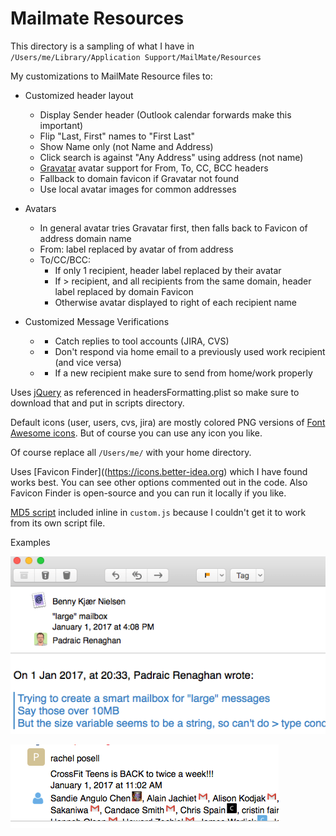 # Mailmate Resources

This directory is a sampling of what I have in ```/Users/me/Library/Application Support/MailMate/Resources```

My customizations to MailMate Resource files to:

* Customized header layout
  * Display Sender header (Outlook calendar forwards make this important)
  * Flip "Last, First" names to "First Last"
  * Show Name only (not Name and Address)
  * Click search is against "Any Address" using address (not name)
  * [Gravatar](https://www.gravatar.com/) avatar support for From, To, CC, BCC headers
  * Fallback to domain favicon if Gravatar not found
  * Use local avatar images for common addresses

* Avatars
  * In general avatar tries Gravatar first, then falls back to Favicon of address domain name
  * From: label replaced by avatar of from address
  * To/CC/BCC:
      * If only 1 recipient, header label replaced by their avatar
      * If > recipient, and all recipients from the same domain, header label replaced by domain Favicon
      * Otherwise avatar displayed to right of each recipient name
      
* Customized Message Verifications
  * * Catch replies to tool accounts (JIRA, CVS)
  * * Don't respond via home email to a previously used work recipient (and vice versa)
  * * If a new recipient make sure to send from home/work properly

Uses [jQuery](https://jquery.com) as referenced in headersFormatting.plist so make sure to download that and put in scripts directory.

Default icons (user, users, cvs, jira) are mostly colored PNG versions of [Font Awesome icons](http://fontawesome.io). But of course you can use any icon you like.

Of course replace all ```/Users/me/``` with your home directory.

Uses [Favicon Finder]((https://icons.better-idea.org) which I have found works best. You can see other options commented out in the code. Also Favicon Finder is open-source and you can run it locally if you like.

[MD5 script](http://www.myersdaily.org/joseph/javascript/md5.js) included inline in ```custom.js``` because I couldn't get it to work from its own script file.

Examples

![Example 1](ex1.png)

![Example 2](ex2.png)

